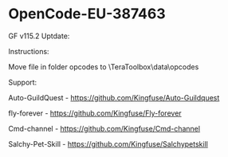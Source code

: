 # OpenCode-EU-387463

GF v115.2 Uptdate:

Instructions:


   Move file in folder opcodes to \TeraToolbox\data\opcodes
    
    
Support:


   Auto-GuildQuest - https://github.com/Kingfuse/Auto-Guildquest
    
   fly-forever - https://github.com/Kingfuse/Fly-forever

   Cmd-channel - https://github.com/Kingfuse/Cmd-channel

   Salchy-Pet-Skill - https://github.com/Kingfuse/Salchypetskill
